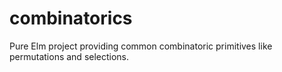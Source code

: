 # combinatorics
Pure Elm project providing common combinatoric primitives like permutations and selections.
